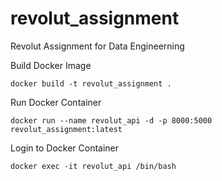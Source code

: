 # revolut_assignment
Revolut Assignment for Data Engineerning


Build Docker Image 
```
docker build -t revolut_assignment .
```

Run Docker Container
```
docker run --name revolut_api -d -p 8000:5000 revolut_assignment:latest
```

Login to Docker Container
```
docker exec -it revolut_api /bin/bash
```